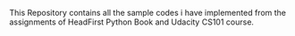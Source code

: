 This Repository contains all the sample codes i have implemented from the assignments of HeadFirst Python Book and Udacity CS101 course.
